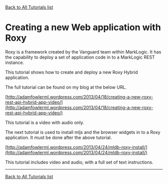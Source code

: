 [Back to All Tutorials list](tutorial-all.html)
# Creating a new Web application with Roxy

Roxy is a framework created by the Vanguard team within MarkLogic. It has the capability to deploy a set of application code in to a MarkLogic REST instance.

This tutorial shows how to create and deploy a new Roxy Hybrid application.

The full tutorial can be found on my blog at the below URL.

[http://adamfowlerml.wordpress.com/2013/04/18/creating-a-new-roxy-rest-api-hybrid-app-video/](http://adamfowlerml.wordpress.com/2013/04/18/creating-a-new-roxy-rest-api-hybrid-app-video/)

This tutorial is a video with audio only.

The next tutorial is used to install mljs and the browser widgets in to a Roxy application. It must be done after the above tutorial.

[http://adamfowlerml.wordpress.com/2013/04/24/mldb-roxy-install/](http://adamfowlerml.wordpress.com/2013/04/24/mldb-roxy-install/)

This tutorial includes video and audio, with a full set of text instructions.

- - - -

[Back to All Tutorials list](tutorial-all.html)